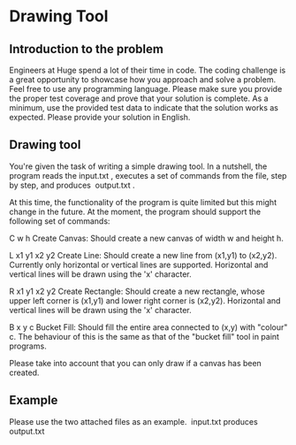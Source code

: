 # Drawing Tool

## Introduction to the problem 
Engineers at Huge spend a lot of their time in code. The coding challenge is a great opportunity to showcase how you 
approach and solve a problem. Feel free to use any programming language. Please make sure you provide the proper test 
coverage and prove that your solution is complete. 
As a minimum, use the provided test data to indicate that the solution works as expected. Please provide your solution 
in English. 

## Drawing tool 
You're given the task of writing a simple drawing tool. In a nutshell, the program reads the input.txt , executes a set 
of commands from the file, step by step, and produces ​
output.txt . 
 
At this time, the functionality of the program is quite limited but this might change in the future. 
At the moment, the program should support the following set of commands: 
 
C w h
Create Canvas: Should create a new canvas of width w and height h. 
 
L x1 y1 x2 y2
Create Line: Should create a new line from (x1,y1) to (x2,y2). Currently 
only horizontal or vertical lines are supported. Horizontal and vertical 
lines will be drawn using the 'x' character. 

 
R x1 y1 x2 y2
Create Rectangle: Should create a new rectangle, whose upper left 
corner is (x1,y1) and lower right corner is (x2,y2). Horizontal and vertical 
lines will be drawn using the 'x' character. 
 
 
B x y c
Bucket Fill: Should fill the entire area connected to (x,y) with "colour" c. 
The behaviour of this is the same as that of the "bucket fill" tool in paint 
programs. 
 
Please take into account that you can only draw if a canvas has been created. 
 
## Example 
Please use the two attached files as an example. ​
input.txt ​produces ​output.txt ​


